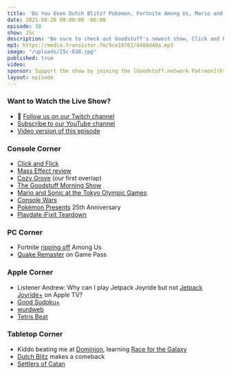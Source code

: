 ```yaml
---
title: 'Do You Even Dutch Blitz? Pokemon, Fortnite Among Us, Mario and Sonic, and Back to School'
date: 2021-08-26 08:00:00 -06:00
episode: 38
show: 25c
description: "Be sure to check out Goodstuff's newest show, Click and Flick! On this episode we're talking Pokemon, Mario and Sonic at the Oympics, Fortnite's Among Us rip off, and some Dutch Blitz."
mp3: https://media.transistor.fm/9ce10762/0488d40a.mp3
image: "/uploads/25c-038.jpg"
published: true
video:
sponsor: Support the show by joining the [Goodstuff.network Patreon](https://www.patreon.com/goodstuff)
layout: episode
---
```


### Want to Watch the Live Show?

* 💙 [Follow us on our Twitch channel](https://goodstuff.network/twitch/)
* [Subscribe to our YouTube channel](https://www.youtube.com/user/goodstuffdotfm?sub_confirmation=1)
* [Video version of this episode](https://www.youtube.com/watch?v=I2t4SP5AaWY)

### Console Corner

- [Click and Flick](https://goodstuff.network/clickandflick/)
- [Mass Effect review](https://overcast.fm/+woTtBzbws)
- [Cozy Grove](https://overcast.fm/+woTuy1ytQ) (our first overlap)
- [The Goodstuff Morning Show](https://goodstuff.network/morningshow/)
- [Mario and Sonic at the Tokyo Olympic Games](https://www.nintendo.com/en_CA/games/detail/mario-and-sonic-at-the-olympic-games-tokyo-2020-switch/)
- [Console Wars](https://www.amazon.ca/Console-Wars-Nintendo-Defined-Generation/dp/0062276697)
- [Pokémon Presents](https://youtu.be/kdja9m4YlT4) 25th Anniversary
- [Playdate iFixit Teardown](https://www.ifixit.com/Teardown/Playdate+Teardown/143811)

### PC Corner

- Fortnite [ripping off](https://www.polygon.com/22630673/fortnite-impostors-among-us-ripoff-copyright-sue-patent) Among Us
- [Quake Remaster](https://www.pcgamer.com/quake-remake-available/) on Game Pass

### Apple Corner

- Listener Andrew: Why can I play Jetpack Joyride but not [Jetpack Joyride+](https://apps.apple.com/us/app/jetpack-joyride/id1550866882) on Apple TV?
- [Good Sudoku+](https://apps.apple.com/us/app/good-sudoku/id1551669399)
- [wurdweb](https://apps.apple.com/ca/app/wurdweb/id1507350222)
- [Tetris Beat](https://apps.apple.com/us/app/tetris-beat/id1536485727)

### Tabletop Corner

- Kiddo beating me at [Dominion](https://www.riograndegames.com/games/dominion/), learning [Race for the Galaxy](https://boardgamegeek.com/boardgame/28143/race-galaxy)
- [Dutch Blitz](https://www.dutchblitz.com/) makes a comeback
- [Settlers of Catan](https://www.catan.com/)